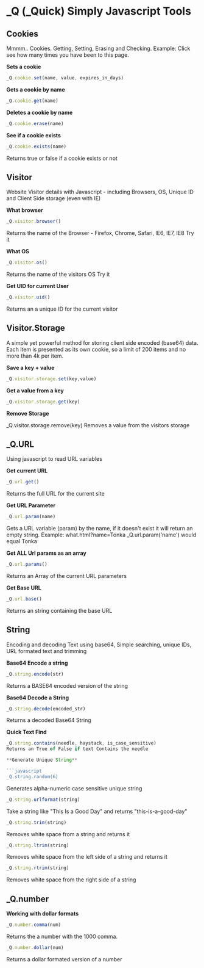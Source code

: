_Q (_Quick) Simply Javascript Tools
====================

Cookies
--------
Mmmm.. Cookies. Getting, Setting, Erasing and Checking. Example: Click see how many times you have been to this page.


**Sets a cookie**

```javascript
_Q.cookie.set(name, value, expires_in_days)
```

**Gets a cookie by name**

```javascript
_Q.cookie.get(name)
```

**Deletes a cookie by name**

```javascript
_Q.cookie.erase(name)
```

**See if a cookie exists**

```javascript
_Q.cookie.exists(name)
```

Returns true or false if a cookie exists or not

Visitor
-------

Website Visitor details with Javascript - including Browsers, OS, Unique ID and Client Side storage (even with IE)

**What browser**

```javascript
_Q.visitor.browser()
```

Returns the name of the Browser - Firefox, Chrome, Safari, IE6, IE7, IE8 Try it

**What OS**

```javascript
_Q.visitor.os()
```

Returns the name of the visitors OS Try it

**Get UID for current User**

```javascript
_Q.visitor.uid()
```

Returns an a unique ID for the current visitor 

Visitor.Storage
-----------

A simple yet powerful method for storing client side encoded (base64) data. Each item is presented as its own cookie, so a limit of 200 items and no more than 4k per item.

**Save a key + value**

```javascript
_Q.visitor.storage.set(key,value)
```

**Get a value from a key**

```javascript
_Q.visitor.storage.get(key)
```

**Remove Storage**

_Q.visitor.storage.remove(key)
Removes a value from the visitors storage


_Q.URL
-----

Using javascript to read URL variables

**Get current URL**

```javascript
_Q.url.get()
```

Returns the full URL for the current site


**Get URL Parameter**

```javascript
_Q.url.param(name)
```

Gets a URL variable (param) by the name, if it doesn't exist it will return an empty string. Example: what.html?name=Tonka  _Q.url.param('name') would equal Tonka

**Get ALL Url params as an array**

```javascript
_Q.url.params()
```

Returns an Array of the current URL parameters

**Get Base URL**

```javascript
_Q.url.base()
```

Returns an string containing the base URL

String
-------

Encoding and decoding Text using base64, Simple searching, unique IDs, URL formated text and trimming

**Base64 Encode a string**

```javascript
_Q.string.encode(str)
```
Returns a BASE64 encoded version of the string

**Base64 Decode a String**

```javascript
_Q.string.decode(encoded_str)
```

Returns a decoded Base64 String

**Quick Text Find**

```javascript
_Q.string.contains(needle, haystack, is_case_sensitive)
Returns an True of False if text Contains the needle

**Generate Unique String**

```javascript
_Q.string.random(6)
```

Generates alpha-numeric case sensitive unique string

```javascript
_Q.string.urlformat(string)
```

Take a string like "This Is a Good Day" and returns "this-is-a-good-day"

```javascript
_Q.string.trim(string)
```

Removes white space from a string and returns it

```javascript
_Q.string.ltrim(string)
```

Removes white space from the left side of a string and returns it

```javascript
_Q.string.rtrim(string)
```

Removes white space from the right side of a string 

_Q.number
--------

**Working with dollar formats**

```javascript
_Q.number.comma(num)
```

Returns the a number with the 1000 comma.

```javascript
_Q.number.dollar(num)
```

Returns a dollar formated version of a number


